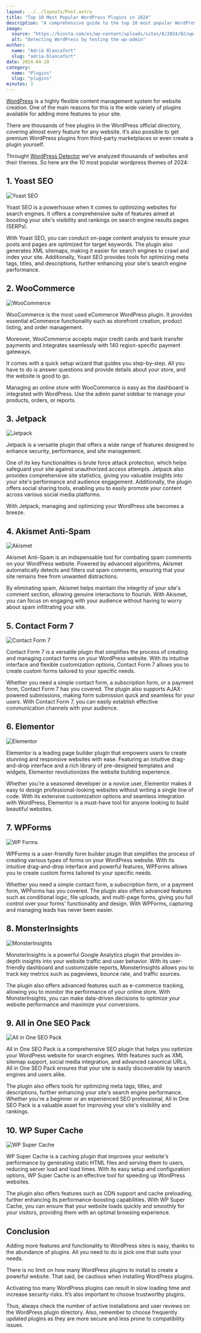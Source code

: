 ```yaml
---
layout: ../../layouts/Post.astro
title: "Top 10 Most Popular WordPress Plugins in 2024"
description: "A comprehensive guide to the top 10 most popular WordPress Plugins."
image:
  source: "https://kinsta.com/es/wp-content/uploads/sites/8/2024/02/wp-bulk-update-plugins-wordpress.jpg"
  alt: "Detecting WordPress by testing the wp-admin"
author:
  name: "Adrià Blancafort"
  slug: "adria-blancafort"
date: 2024-04-10
category:
  name: "Plugins"
  slug: "plugins"
minutes: 3
---
```


[WordPress](/category/wordpress) is a highly flexible content management system for website creation. One of the main reasons for this is the wide variety of plugins available for adding more features to your site.

There are thousands of free plugins in the WordPress official directory, covering almost every feature for any website. It’s also possible to get premium WordPress plugins from third-party marketplaces or even create a plugin yourself.

Throught [WordPress Detector](/) we’ve analyzed thousands of websites and their themes. So here are the 10 most popular wordpress themes of 2024:

## 1. Yoast SEO

![Yoast SEO](https://ps.w.org/wordpress-seo/assets/banner-1544x500.png)

Yoast SEO is a powerhouse when it comes to optimizing websites for search engines. It offers a comprehensive suite of features aimed at boosting your site's visibility and rankings on search engine results pages (SERPs).

With Yoast SEO, you can conduct on-page content analysis to ensure your posts and pages are optimized for target keywords. The plugin also generates XML sitemaps, making it easier for search engines to crawl and index your site. Additionally, Yoast SEO provides tools for optimizing meta tags, titles, and descriptions, further enhancing your site's search engine performance.

## 2. WooCommerce

![WooCommerce](https://ps.w.org/woocommerce/assets/banner-1544x500.png)

WooCommerce is the most used eCommerce WordPress plugin. It provides essential eCommerce functionality such as storefront creation, product listing, and order management.

Moreover, WooCommerce accepts major credit cards and bank transfer payments and integrates seamlessly with 140 region-specific payment gateways.

It comes with a quick setup wizard that guides you step-by-step. All you have to do is answer questions and provide details about your store, and the website is good to go.

Managing an online store with WooCommerce is easy as the dashboard is integrated with WordPress. Use the admin panel sidebar to manage your products, orders, or reports.

## 3. Jetpack

![Jetpack](https://ps.w.org/jetpack/assets/banner-1544x500.png)

Jetpack is a versatile plugin that offers a wide range of features designed to enhance security, performance, and site management.

One of its key functionalities is brute force attack protection, which helps safeguard your site against unauthorized access attempts. Jetpack also provides comprehensive site statistics, giving you valuable insights into your site's performance and audience engagement. Additionally, the plugin offers social sharing tools, enabling you to easily promote your content across various social media platforms.

With Jetpack, managing and optimizing your WordPress site becomes a breeze.

## 4. Akismet Anti-Spam

![Akismet](https://ps.w.org/akismet/assets/banner-1544x500.png)

Akismet Anti-Spam is an indispensable tool for combating spam comments on your WordPress website. Powered by advanced algorithms, Akismet automatically detects and filters out spam comments, ensuring that your site remains free from unwanted distractions.

By eliminating spam, Akismet helps maintain the integrity of your site's comment section, allowing genuine interactions to flourish. With Akismet, you can focus on engaging with your audience without having to worry about spam infiltrating your site.

## 5. Contact Form 7

![Contact Form 7](https://ps.w.org/contact-form-7/assets/banner-1544x500.png)

Contact Form 7 is a versatile plugin that simplifies the process of creating and managing contact forms on your WordPress website. With its intuitive interface and flexible customization options, Contact Form 7 allows you to create custom forms tailored to your specific needs.

Whether you need a simple contact form, a subscription form, or a payment form, Contact Form 7 has you covered. The plugin also supports AJAX-powered submissions, making form submission quick and seamless for your users. With Contact Form 7, you can easily establish effective communication channels with your audience.

## 6. Elementor

![Elementor](https://ps.w.org/elementor/assets/banner-1544x500.png)

Elementor is a leading page builder plugin that empowers users to create stunning and responsive websites with ease. Featuring an intuitive drag-and-drop interface and a rich library of pre-designed templates and widgets, Elementor revolutionizes the website building experience.

Whether you're a seasoned developer or a novice user, Elementor makes it easy to design professional-looking websites without writing a single line of code. With its extensive customization options and seamless integration with WordPress, Elementor is a must-have tool for anyone looking to build beautiful websites.

## 7. WPForms

![WP Forms](https://ps.w.org/wpforms-lite/assets/banner-1544x500.png)

WPForms is a user-friendly form builder plugin that simplifies the process of creating various types of forms on your WordPress website. With its intuitive drag-and-drop interface and powerful features, WPForms allows you to create custom forms tailored to your specific needs.

Whether you need a simple contact form, a subscription form, or a payment form, WPForms has you covered. The plugin also offers advanced features such as conditional logic, file uploads, and multi-page forms, giving you full control over your forms' functionality and design. With WPForms, capturing and managing leads has never been easier.

## 8. MonsterInsights

![MonsterInsights](https://ps.w.org/google-analytics-for-wordpress/assets/banner-1544x500.png)

MonsterInsights is a powerful Google Analytics plugin that provides in-depth insights into your website traffic and user behavior. With its user-friendly dashboard and customizable reports, MonsterInsights allows you to track key metrics such as pageviews, bounce rate, and traffic sources.

The plugin also offers advanced features such as e-commerce tracking, allowing you to monitor the performance of your online store. With MonsterInsights, you can make data-driven decisions to optimize your website performance and maximize your conversions.

## 9. All in One SEO Pack

![All in One SEO Pack](https://ps.w.org/all-in-one-seo-pack/assets/banner-1544x500.png)

All in One SEO Pack is a comprehensive SEO plugin that helps you optimize your WordPress website for search engines. With features such as XML sitemap support, social media integration, and advanced canonical URLs, All in One SEO Pack ensures that your site is easily discoverable by search engines and users alike.

The plugin also offers tools for optimizing meta tags, titles, and descriptions, further enhancing your site's search engine performance. Whether you're a beginner or an experienced SEO professional, All in One SEO Pack is a valuable asset for improving your site's visibility and rankings.

## 10. WP Super Cache

![WP Super Cache](https://ps.w.org/wp-super-cache/assets/banner-1544x500.png)

WP Super Cache is a caching plugin that improves your website's performance by generating static HTML files and serving them to users, reducing server load and load times. With its easy setup and configuration options, WP Super Cache is an effective tool for speeding up WordPress websites.

The plugin also offers features such as CDN support and cache preloading, further enhancing its performance-boosting capabilities. With WP Super Cache, you can ensure that your website loads quickly and smoothly for your visitors, providing them with an optimal browsing experience.

## Conclusion

Adding more features and functionality to WordPress sites is easy, thanks to the abundance of plugins. All you need to do is pick one that suits your needs.

There is no limit on how many WordPress plugins to install to create a powerful website. That said, be cautious when installing WordPress plugins.

Activating too many WordPress plugins can result in slow loading time and increase security risks. It’s also important to choose trustworthy plugins.

Thus, always check the number of active installations and user reviews on the WordPress plugin directory. Also, remember to choose frequently updated plugins as they are more secure and less prone to compatibility issues.